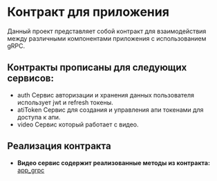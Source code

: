 # Контракт для приложения

Данный проект представляет собой контракт для взаимодействия между различными компонентами приложения с использованием gRPC.

## Контракты прописаны для следующих сервисов:

 - auth Сервис авторизации и хранения данных пользователя использует jwt и refresh токены.
 - atiToken Сервис для создания и управления апи токенами для доступа к апи. 
 - video Сервис который работает с видео.

## Реализация контракта 

- **Видео сервис содержит реализованные методы из контракта:** [app_grpc][def]

[def]: https://github.com/nikaydo/app_grpc
